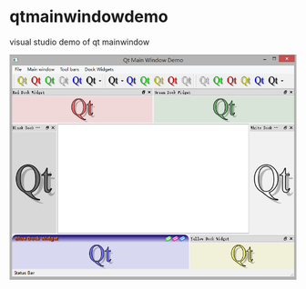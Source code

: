 # qtmainwindowdemo
visual studio demo of qt mainwindow

![description](https://github.com/FLOWERCLOUD/qtmainwindowdemo/raw/master/photo.png)

